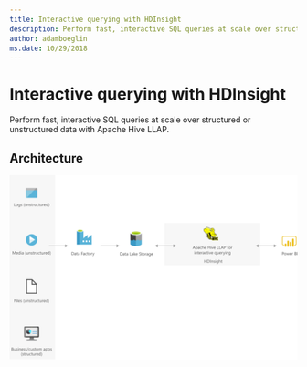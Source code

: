 ```yaml
---
title: Interactive querying with HDInsight 
description: Perform fast, interactive SQL queries at scale over structured or unstructured data with Apache Hive LLAP.
author: adamboeglin
ms.date: 10/29/2018
---
```

# Interactive querying with HDInsight 
Perform fast, interactive SQL queries at scale over structured or unstructured data with Apache Hive LLAP.

## Architecture
<img src="media/interactive-querying-with-hdinsight.svg" alt='architecture diagram' />
